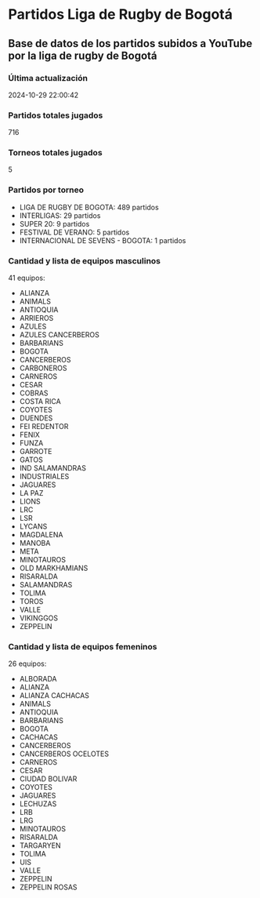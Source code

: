 # Partidos Liga de Rugby de Bogotá

## Base de datos de los partidos subidos a YouTube por la liga de rugby de Bogotá

### Última actualización

2024-10-29 22:00:42

### Partidos totales jugados

716

### Torneos totales jugados

5

### Partidos por torneo

- LIGA DE RUGBY DE BOGOTA: 489 partidos
- INTERLIGAS: 29 partidos
- SUPER 20: 9 partidos
- FESTIVAL DE VERANO: 5 partidos
- INTERNACIONAL DE SEVENS - BOGOTA: 1 partidos

### Cantidad y lista de equipos masculinos

41 equipos:

- ALIANZA
- ANIMALS
- ANTIOQUIA
- ARRIEROS
- AZULES
- AZULES CANCERBEROS
- BARBARIANS
- BOGOTA
- CANCERBEROS
- CARBONEROS
- CARNEROS
- CESAR
- COBRAS
- COSTA RICA
- COYOTES
- DUENDES
- FEI REDENTOR
- FENIX
- FUNZA
- GARROTE
- GATOS
- IND SALAMANDRAS
- INDUSTRIALES
- JAGUARES
- LA PAZ
- LIONS
- LRC
- LSR
- LYCANS
- MAGDALENA
- MANOBA
- META
- MINOTAUROS
- OLD MARKHAMIANS
- RISARALDA
- SALAMANDRAS
- TOLIMA
- TOROS
- VALLE
- VIKINGGOS
- ZEPPELIN

### Cantidad y lista de equipos femeninos

26 equipos:

- ALBORADA
- ALIANZA
- ALIANZA CACHACAS
- ANIMALS
- ANTIOQUIA
- BARBARIANS
- BOGOTA
- CACHACAS
- CANCERBEROS
- CANCERBEROS OCELOTES
- CARNEROS
- CESAR
- CIUDAD BOLIVAR
- COYOTES
- JAGUARES
- LECHUZAS
- LRB
- LRG
- MINOTAUROS
- RISARALDA
- TARGARYEN
- TOLIMA
- UIS
- VALLE
- ZEPPELIN
- ZEPPELIN ROSAS
